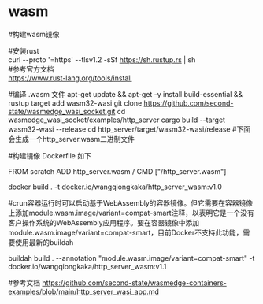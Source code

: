# wasm
#构建wasm镜像

#安装rust  
curl --proto '=https' --tlsv1.2 -sSf https://sh.rustup.rs | sh  
#参考官方文档  
https://www.rust-lang.org/tools/install

#编译 .wasm 文件
apt-get update && apt-get -y install build-essential && rustup target add wasm32-wasi
git clone https://github.com/second-state/wasmedge_wasi_socket.git
cd wasmedge_wasi_socket/examples/http_server
cargo build --target wasm32-wasi --release
cd http_server/target/wasm32-wasi/release
#下面会生成一个http_server.wasm二进制文件


#构建镜像
Dockerfile 如下

FROM scratch
ADD http_server.wasm /
CMD ["/http_server.wasm"]

docker build . -t docker.io/wangqiongkaka/http_server_wasm:v1.0


#crun容器运行时可以启动基于WebAssembly的容器镜像。但它需要在容器镜像上添加module.wasm.image/variant=compat-smart注释，以表明它是一个没有客户操作系统的WebAssembly应用程序。要在容器镜像中添加 module.wasm.image/variant=compat-smart，目前Docker不支持此功能，需要使用最新的buildah

buildah build . --annotation "module.wasm.image/variant=compat-smart" -t docker.io/wangqiongkaka/http_server_wasm:v1.1

#参考文档
https://github.com/second-state/wasmedge-containers-examples/blob/main/http_server_wasi_app.md
